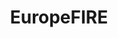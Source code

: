 ---
title: EuropeFIRE
crosslinks:
- Finanzen
- financialindependence
- eupersonalfinance
- ethtrader
- vosfinances
- finance
- xkcd
- europe
- dogecoin
- DutchFIRE
- fatFIRE
---